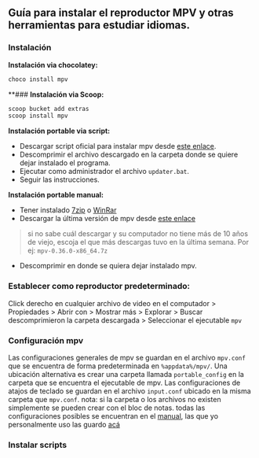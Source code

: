 ## Guía para instalar el reproductor MPV y otras herramientas para estudiar idiomas.
### Instalación
**Instalación via chocolatey:**
```sh
choco install mpv
```
**### **Instalación via Scoop:**
```sh
scoop bucket add extras
scoop install mpv
```
**Instalación portable via script:**
- Descargar script oficial para instalar mpv desde [este enlace](https://sourceforge.net/projects/mpv-player-windows/files/bootstrapper.zip/download).
- Descomprimir el archivo descargado en la carpeta donde se quiere dejar instalado el programa.
- Ejecutar como administrador el archivo `updater.bat`.
- Seguir las instrucciones.

**Instalación portable manual:**
- Tener instalado [7zip](https://www.7-zip.org/download.html) o [WinRar](https://www.win-rar.com/download.html)
- Descargar la última versión de mpv desde [este enlace](https://sourceforge.net/projects/mpv-player-windows/files/release/)
> si no sabe cuál descargar y su computador no tiene más de 10 años de viejo, escoja el que más descargas tuvo en la última semana. Por ej:  `mpv-0.36.0-x86_64.7z`
- Descomprimir en donde se quiera dejar instalado mpv.

### Establecer como reproductor predeterminado:
Click derecho en cualquier archivo de video en el computador > Propiedades > Abrir con > Mostrar más > Explorar > Buscar descomprimieron la carpeta descargada > Seleccionar el ejecutable `mpv`

### Configuración mpv
Las configuraciones generales de mpv se guardan en el archivo `mpv.conf` que se encuentra de forma predeterminada en `%appdata%/mpv/`. Una ubicación alternativa es crear una carpeta llamada `portable_config` en la carpeta que se encuentra el ejecutable de mpv.
Las configuraciones de atajos de teclado se guardan en el archivo `input.conf` ubicado en la misma carpeta que `mpv.conf`.
nota: si la carpeta o los archivos no existen simplemente se pueden crear con el bloc de notas.
todas las configuraciones posibles se encuentran en el [manual](https://mpv.io/manual/stable/), las que yo personalmente uso las guardo [acá](https://github.com/DavidBonelo/dotfiles/tree/main/.config/mpv)

### Instalar scripts